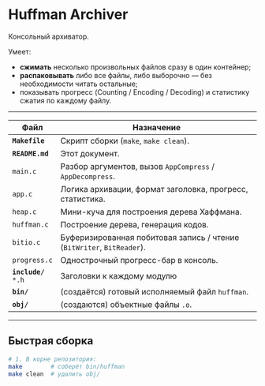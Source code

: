 # Huffman Archiver

Консольный архиватор.

Умеет:

* **сжимать** несколько произвольных файлов сразу в один контейнер;
* **распаковывать** либо все файлы, либо выборочно — без необходимости читать остальные;
* показывать прогресс (Counting / Encoding / Decoding) и статистику сжатия по каждому файлу.

---

| Файл            | Назначение                                                                                         
|-----------------------------|----------------------------------------------------------------------------------------------------|
| **`Makefile`**              | Скрипт сборки (`make`, `make clean`).                                                              |
| **`README.md`**             | Этот документ.                                                                                     |
|   `main.c`                  | Разбор аргументов, вызов `AppCompress` / `AppDecompress`.                                          |
|   `app.c`                   | Логика архивации, формат заголовка, прогресс, статистика.                                          |
|   `heap.c`                  | Мини-куча для построения дерева Хаффмана.                                                          |
|   `huffman.c`               | Построение дерева, генерация кодов.                                                                |
|   `bitio.c`                 | Буферизированная побитовая запись / чтение (`BitWriter`, `BitReader`).                             |
|   `progress.c`              | Однострочный прогресс-бар в консоль.                                                               |
| **`include/`**<br>  `*.h`   | Заголовки к каждому модулю                                                      |
| **`bin/`**                  | (создаётся) готовый исполняемый файл `huffman`.                                                    |
| **`obj/`**                  | (создаются) объектные файлы `.o`.                                                                  |

---

## Быстрая сборка

```bash
# 1. В корне репозитория:
make        # соберёт bin/huffman
make clean  # удалить obj/
